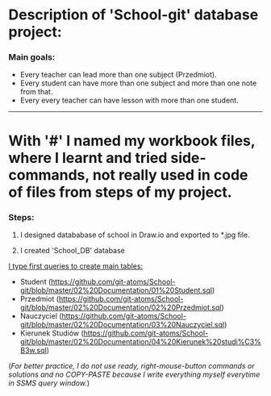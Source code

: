 # Description of 'School-git' database project:<br>


<!--- Opisuję tu założenia projektu --->
### Main goals:
* Every teacher can lead more than one subject (Przedmiot).
* Every student can have more than one subject and more than one note from that.
* Every every teacher can have lesson with more than one student.



<!--- Poniżej wtrącony komentarz o tym co to za pliki z hashem z przodu w nazwie --->

---

With '#' I named my workbook files, where I learnt and tried side-commands, not really used in code of files from steps of my project.
===




<!--- Opisuję tu kroki realizacji projektu --->
### Steps:
1. I designed datababase of school in Draw.io and exported to *.jpg file.<br>

2. I created 'School_DB' database

<!--- Dla wygody dodałem linki do wymienianych nazw plików --->
<u>I type first queries to create main tables:</u><br>
+ Student (<https://github.com/git-atoms/School-git/blob/master/02%20Documentation/01%20Student.sql>)
+ Przedmiot (<https://github.com/git-atoms/School-git/blob/master/02%20Documentation/02%20Przedmiot.sql>)
+ Nauczyciel (<https://github.com/git-atoms/School-git/blob/master/02%20Documentation/03%20Nauczyciel.sql>)
+ Kierunek Studiów (<https://github.com/git-atoms/School-git/blob/master/02%20Documentation/04%20Kierunek%20studi%C3%B3w.sql>) <br>


<!--- Info o tym, że wszystko klepię z palca aby wprawić się lepiej --->
(*For better practice, I do not use ready, right-mouse-button commands or solutions and no COPY-PASTE because I write everything myself everytime in SSMS query window.*)<br>


